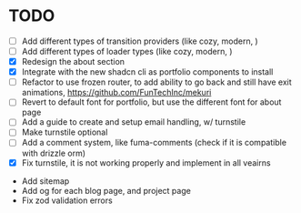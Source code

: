 # TODO

- [ ] Add different types of transition providers (like cozy, modern, )
- [ ] Add different types of loader types (like cozy, modern, )
- [x] Redesign the about section
- [x] Integrate with the new shadcn cli as portfolio components to install
- [ ] Refactor to use frozen router, to add ability to go back and still have exit
      animations, https://github.com/FunTechInc/mekuri
- [ ] Revert to default font for portfolio, but use the different font for about page
- [ ] Add a guide to create and setup email handling, w/ turnstile
- [ ] Make turnstile optional
- [ ] Add a comment system, like fuma-comments (check if it is compatible with drizzle orm)
- [x] Fix turnstile, it is not working properly and implement in all veairns
- Add sitemap
- Add og for each blog page, and project page
- Fix zod validation errors
